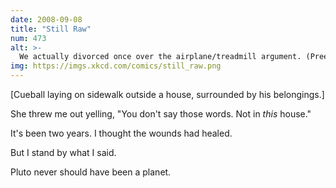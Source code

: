 ```yaml
---
date: 2008-09-08
title: "Still Raw"
num: 473
alt: >-
  We actually divorced once over the airplane/treadmill argument. (Preemptive response to the inevitable threads arguing about it: you're all wrong on the internet.)
img: https://imgs.xkcd.com/comics/still_raw.png
---
```

[Cueball laying on sidewalk outside a house, surrounded by his belongings.]

She threw me out yelling, "You don't say those words. Not in *this* house."

It's been two years. I thought the wounds had healed.

But I stand by what I said.

Pluto never should have been a planet.